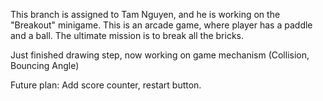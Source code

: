 This branch is assigned to Tam Nguyen, and he is working on the "Breakout" minigame.
This is an arcade game, where player has a paddle and a ball. The ultimate mission is to break all the bricks. 

Just finished drawing step, now working on game mechanism (Collision, Bouncing Angle)

Future plan: Add score counter, restart button.
